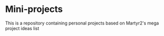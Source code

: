 # Mini-projects
This is a repository containing personal projects based on Martyr2's mega project ideas list
